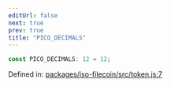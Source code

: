 ```yaml
---
editUrl: false
next: true
prev: true
title: "PICO_DECIMALS"
---
```


```ts
const PICO_DECIMALS: 12 = 12;
```

Defined in: [packages/iso-filecoin/src/token.js:7](https://github.com/hugomrdias/filecoin/blob/main/packages/iso-filecoin/src/token.js#L7)
